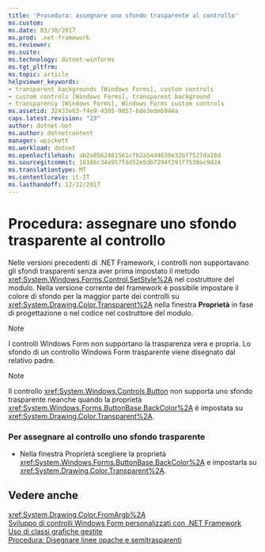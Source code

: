```yaml
---
title: 'Procedura: assegnare uno sfondo trasparente al controllo'
ms.custom: 
ms.date: 03/30/2017
ms.prod: .net-framework
ms.reviewer: 
ms.suite: 
ms.technology: dotnet-winforms
ms.tgt_pltfrm: 
ms.topic: article
helpviewer_keywords:
- transparent backgrounds [Windows Forms], custom controls
- custom controls [Windows Forms], transparent background
- transparency [Windows Forms], Windows Forms custom controls
ms.assetid: 32433e63-f4e9-4305-9857-6de3edeb944a
caps.latest.revision: "23"
author: dotnet-bot
ms.author: dotnetcontent
manager: wpickett
ms.workload: dotnet
ms.openlocfilehash: ab2a8562401561cfb2a54d4630e32bf7527da10d
ms.sourcegitcommit: 16186c34a957fdd52e5db7294f291f7530ac9d24
ms.translationtype: MT
ms.contentlocale: it-IT
ms.lasthandoff: 12/22/2017
---
```

# <a name="how-to-give-your-control-a-transparent-background"></a>Procedura: assegnare uno sfondo trasparente al controllo
Nelle versioni precedenti di .NET Framework, i controlli non supportavano gli sfondi trasparenti senza aver prima impostato il metodo <xref:System.Windows.Forms.Control.SetStyle%2A> nel costruttore del modulo. Nella versione corrente del framework è possibile impostare il colore di sfondo per la maggior parte dei controlli su <xref:System.Drawing.Color.Transparent%2A> nella finestra **Proprietà** in fase di progettazione o nel codice nel costruttore del modulo.  
  
> [!NOTE]
>  I controlli Windows Form non supportano la trasparenza vera e propria. Lo sfondo di un controllo Windows Form trasparente viene disegnato dal relativo padre.  
  
> [!NOTE]
>  Il controllo <xref:System.Windows.Controls.Button> non supporta uno sfondo trasparente neanche quando la proprietà <xref:System.Windows.Forms.ButtonBase.BackColor%2A> è impostata su <xref:System.Drawing.Color.Transparent%2A>.  
  
### <a name="to-give-your-control-a-transparent-backcolor"></a>Per assegnare al controllo uno sfondo trasparente  
  
-   Nella finestra Proprietà scegliere la proprietà <xref:System.Windows.Forms.ButtonBase.BackColor%2A> e impostarla su <xref:System.Drawing.Color.Transparent%2A>.  
  
## <a name="see-also"></a>Vedere anche  
 <xref:System.Drawing.Color.FromArgb%2A>  
 [Sviluppo di controlli Windows Form personalizzati con .NET Framework](../../../../docs/framework/winforms/controls/developing-custom-windows-forms-controls.md)  
 [Uso di classi grafiche gestite](../../../../docs/framework/winforms/advanced/using-managed-graphics-classes.md)  
 [Procedura: Disegnare linee opache e semitrasparenti](../../../../docs/framework/winforms/advanced/how-to-draw-opaque-and-semitransparent-lines.md)
